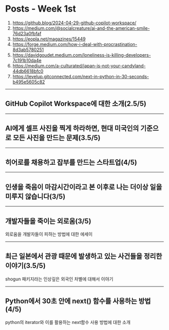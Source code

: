 # Posts - Week 1st

1. <https://github.blog/2024-04-29-github-copilot-workspace/>
2. <https://medium.com/@socialcreature/ai-and-the-american-smile-76d23a0fbfaf>
3. <https://eopla.net/magazines/15449>
4. <https://forge.medium.com/how-i-deal-with-procrastination-8d3ab5780251>
5. <https://davidgoudet.medium.com/loneliness-is-killing-developers-7c191b10da4e>
6. <https://medium.com/a-culturated/japan-is-not-your-candyland-44db6618bfc0>
7. <https://levelup.gitconnected.com/next-in-python-in-30-seconds-b495e5605c82>

---

## GitHub Copilot Workspace에 대한 소개(2.5/5)

---

## AI에게 셀프 사진을 찍게 하라하면, 현대 미국인의 기준으로 모든 사진을 만드는 문제(3.5/5)

---

## 히어로를 채용하고 잡부를 만드는 스타트업(4/5)

---

## 인생을 죽음이 마감시간이라고 본 이후로 나는 더이상 일을 미루지 않습니다(3/5)

---

## 개발자들을 죽이는 외로움(3/5)

외로움을 개발자들이 피하는 방법에 대한 에세이

---

## 최근 일본에서 관광 때문에 발생하고 있는 사건들을 정리한 이야기(3.5/5)

shogun 패키지라는 인상깊은 외국인 차별에 대해서 이야기

---

## Python에서 30초 안에 next() 함수를 사용하는 방법(4/5)

python의 iterator와 이를 활용하는 next함수 사용 방법에 대한 소개
